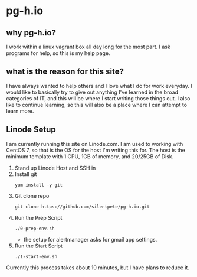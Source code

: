 # pg-h.io

## why pg-h.io?

I work within a linux vagrant box all day long for the most part. I ask programs for help, so this is my help page.

## what is the reason for this site?

I have always wanted to help others and I love what I do for work everyday. I would like to basically try to give out anything I've learned in the broad categories of IT, and this will be where I start writing those things out. I also like to continue learning, so this will also be a place where I can attempt to learn more.

## Linode Setup

I am currently running this site on Linode.com. I am used to working with CentOS 7, so that is the OS for the host I'm writing this for. The host is the minimum template with 1 CPU, 1GB of memory, and 20/25GB of Disk.

1. Stand up Linode Host and SSH in
1. Install git
    ```none
    yum install -y git
    ```
1. Git clone repo
    ```none
    git clone https://github.com/silentpete/pg-h.io.git
    ```
1. Run the Prep Script
    ```none
    ./0-prep-env.sh
    ```
    - the setup for alertmanager asks for gmail app settings.
1. Run the Start Script
    ```none
    ./1-start-env.sh
    ```

Currently this process takes about 10 minutes, but I have plans to reduce it.
